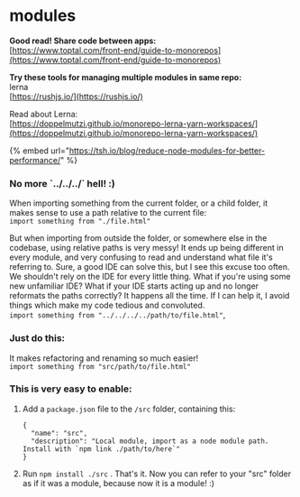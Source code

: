 # modules

**Good read! Share code between apps:**  
[https://www.toptal.com/front-end/guide-to-monorepos](https://www.toptal.com/front-end/guide-to-monorepos)

**Try these tools for managing multiple modules in same repo:**  
lerna  
[https://rushjs.io/](https://rushjs.io/)

Read about Lerna:  
[https://doppelmutzi.github.io/monorepo-lerna-yarn-workspaces/](https://doppelmutzi.github.io/monorepo-lerna-yarn-workspaces/)

{% embed url="https://tsh.io/blog/reduce-node-modules-for-better-performance/" %}

### No more \`../../../\` hell! :\)

When importing something from the current folder, or a child folder, it makes sense to use a path relative to the current file:  
`import something from "./file.html"`

But when importing from outside the folder, or somewhere else in the codebase, using relative paths is very messy! It ends up being different in every module, and very confusing to read and understand what file it's referring to. Sure, a good IDE can solve this, but I see this excuse too often. We shouldn't rely on the IDE for every little thing. What if you're using some new unfamiliar IDE? What if your IDE starts acting up and no longer reformats the paths correctly? It happens all the time. If I can help it, I avoid things which make my code tedious and convoluted.  
`import something from "../../../../path/to/file.html"`, 

### Just do this:

It makes refactoring and renaming so much easier!  
`import something from "src/path/to/file.html"` 

### This is very easy to enable:

1. Add a `package.json` file to the `/src` folder, containing this:

   ```text
   {
     "name": "src",
     "description": "Local module, import as a node module path. Install with `npm link ./path/to/here`"
   } 
   ```

2. Run `npm install ./src` . That's it. Now you can refer to your "src" folder as if it was a module, because now it is a module! :\) 



